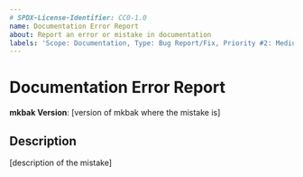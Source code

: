 ```yaml
---
# SPDX-License-Identifier: CC0-1.0
name: Documentation Error Report
about: Report an error or mistake in documentation
labels: 'Scope: Documentation, Type: Bug Report/Fix, Priority #2: Medium, Status #1: Requested'
---
```


# Documentation Error Report #

**mkbak Version**: [version of mkbak where the mistake is]

## Description ##

[description of the mistake]
